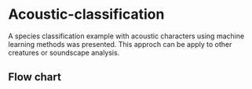 # Acoustic-classification
A species classification example with acoustic characters using machine learning methods was presented. This approch can be apply to other creatures or soundscape analysis.
## Flow chart


